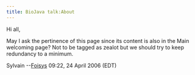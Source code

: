 ```yaml
---
title: BioJava talk:About
---
```


Hi all,

May I ask the pertinence of this page since its content is also in the
Main welcoming page? Not to be tagged as zealot but we should try to
keep redundancy to a minimum.

Sylvain --[Foisys](User:Foisys "wikilink") 09:22, 24 April 2006 (EDT)
